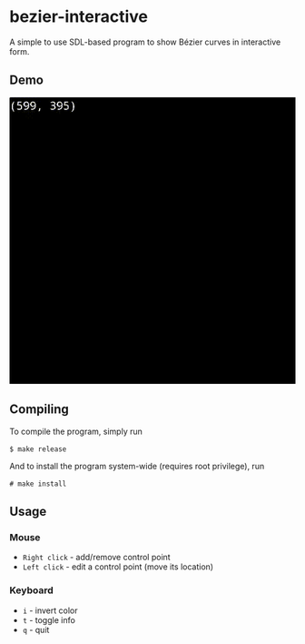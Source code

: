 # bezier-interactive

A simple to use SDL-based program to show Bézier curves in interactive form.

## Demo

![Demo](docs/demo.gif)

## Compiling

To compile the program, simply run

```console
$ make release
```

And to install the program system-wide (requires root privilege), run

```console
# make install
```

## Usage

### Mouse

- `Right click` - add/remove control point
- `Left click` - edit a control point (move its location)

### Keyboard

- `i` - invert color
- `t` - toggle info
- `q` - quit
